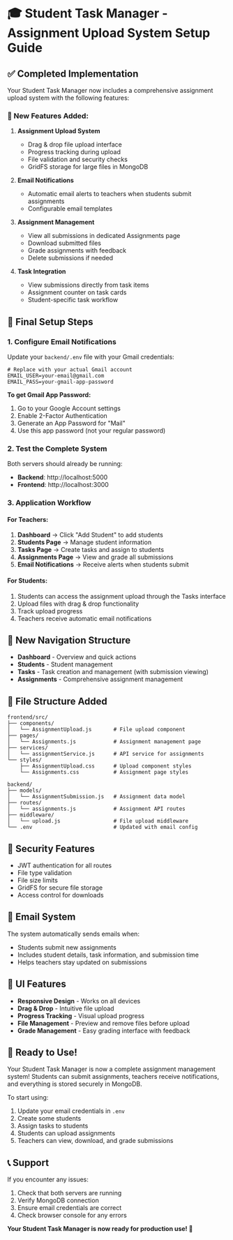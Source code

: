 # 🎓 Student Task Manager - Assignment Upload System Setup Guide

## ✅ Completed Implementation

Your Student Task Manager now includes a comprehensive assignment upload system with the following features:

### 🚀 New Features Added:

1. **Assignment Upload System**
   - Drag & drop file upload interface
   - Progress tracking during upload
   - File validation and security checks
   - GridFS storage for large files in MongoDB

2. **Email Notifications**
   - Automatic email alerts to teachers when students submit assignments
   - Configurable email templates

3. **Assignment Management**
   - View all submissions in dedicated Assignments page
   - Download submitted files
   - Grade assignments with feedback
   - Delete submissions if needed

4. **Task Integration**
   - View submissions directly from task items
   - Assignment counter on task cards
   - Student-specific task workflow

## 🔧 Final Setup Steps

### 1. Configure Email Notifications

Update your `backend/.env` file with your Gmail credentials:

```env
# Replace with your actual Gmail account
EMAIL_USER=your-email@gmail.com
EMAIL_PASS=your-gmail-app-password
```

**To get Gmail App Password:**
1. Go to your Google Account settings
2. Enable 2-Factor Authentication
3. Generate an App Password for "Mail"
4. Use this app password (not your regular password)

### 2. Test the Complete System

Both servers should already be running:
- **Backend**: http://localhost:5000
- **Frontend**: http://localhost:3000

### 3. Application Workflow

#### For Teachers:
1. **Dashboard** → Click "Add Student" to add students
2. **Students Page** → Manage student information
3. **Tasks Page** → Create tasks and assign to students
4. **Assignments Page** → View and grade all submissions
5. **Email Notifications** → Receive alerts when students submit

#### For Students:
1. Students can access the assignment upload through the Tasks interface
2. Upload files with drag & drop functionality
3. Track upload progress
4. Teachers receive automatic email notifications

## 🎯 New Navigation Structure

- **Dashboard** - Overview and quick actions
- **Students** - Student management
- **Tasks** - Task creation and management (with submission viewing)
- **Assignments** - Comprehensive assignment management

## 📁 File Structure Added

```
frontend/src/
├── components/
│   └── AssignmentUpload.js       # File upload component
├── pages/
│   └── Assignments.js            # Assignment management page
├── services/
│   └── assignmentService.js      # API service for assignments
└── styles/
    ├── AssignmentUpload.css      # Upload component styles
    └── Assignments.css           # Assignment page styles

backend/
├── models/
│   └── AssignmentSubmission.js   # Assignment data model
├── routes/
│   └── assignments.js            # Assignment API routes
├── middleware/
│   └── upload.js                 # File upload middleware
└── .env                          # Updated with email config
```

## 🔐 Security Features

- JWT authentication for all routes
- File type validation
- File size limits
- GridFS for secure file storage
- Access control for downloads

## 📧 Email System

The system automatically sends emails when:
- Students submit new assignments
- Includes student details, task information, and submission time
- Helps teachers stay updated on submissions

## 🎨 UI Features

- **Responsive Design** - Works on all devices
- **Drag & Drop** - Intuitive file upload
- **Progress Tracking** - Visual upload progress
- **File Management** - Preview and remove files before upload
- **Grade Management** - Easy grading interface with feedback

## 🚀 Ready to Use!

Your Student Task Manager is now a complete assignment management system! Students can submit assignments, teachers receive notifications, and everything is stored securely in MongoDB.

To start using:
1. Update your email credentials in `.env`
2. Create some students
3. Assign tasks to students
4. Students can upload assignments
5. Teachers can view, download, and grade submissions

## 📞 Support

If you encounter any issues:
1. Check that both servers are running
2. Verify MongoDB connection
3. Ensure email credentials are correct
4. Check browser console for any errors

**Your Student Task Manager is now ready for production use! 🎉**